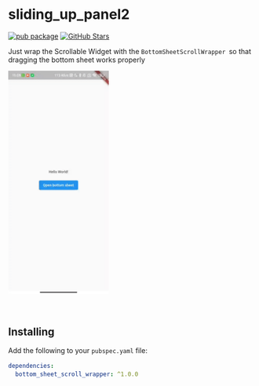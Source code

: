 # sliding_up_panel2
[![pub package](https://img.shields.io/pub/v/bottom_sheet_scroll_wrapper.svg)](https://pub.dartlang.org/packages/bottom_sheet_scroll_wrapper)
[![GitHub Stars](https://img.shields.io/github/stars/Zotov-VD/bottom_sheet_scroll_wrapper.svg?logo=github)](https://github.com/Zotov-VD/bottom_sheet_scroll_wrapper)

Just wrap the Scrollable Widget with the `BottomSheetScrollWrapper `so that dragging the bottom sheet works properly

<p>
  <img width="205px" alt="Example" src="https://raw.githubusercontent.com/Zotov-VD/bottom_sheet_scroll_wrapper/master/screenshots/example.gif"/>
</p>

<br>

## Installing
Add the following to your `pubspec.yaml` file:
```yaml
dependencies:
  bottom_sheet_scroll_wrapper: ^1.0.0
```
